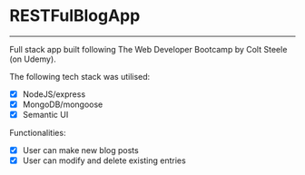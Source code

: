 # RESTFulBlogApp
---
Full stack app built following The Web Developer Bootcamp by Colt Steele (on Udemy).

The following tech stack was utilised:
- [x] NodeJS/express  
- [x] MongoDB/mongoose  
- [x] Semantic UI  

Functionalities:  
- [x] User can make new blog posts  
- [x] User can modify and delete existing entries  